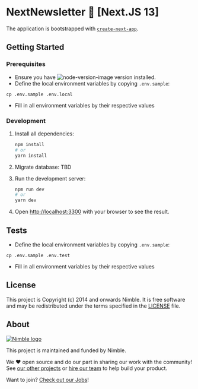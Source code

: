 # NextNewsletter 🚀 [Next.JS 13]

The application is bootstrapped with [`create-next-app`](https://github.com/vercel/next.js/tree/canary/packages/create-next-app).

## Getting Started

### Prerequisites

- Ensure you have ![node-version-image](https://img.shields.io/badge/node-16.17.0-brightgreen.svg) version installed.
- Define the local environment variables by copying `.env.sample`:

```
cp .env.sample .env.local
```

- Fill in all environment variables by their respective values

### Development

1. Install all dependencies:

    ```bash
    npm install
    # or
    yarn install
    ```

2. Migrate database: TBD

3. Run the development server:

    ```bash
    npm run dev
    # or
    yarn dev
    ```

4. Open [http://localhost:3300](http://localhost:3300) with your browser to see the result.

## Tests

- Define the local environment variables by copying `.env.sample`:

```
cp .env.sample .env.test
```

- Fill in all environment variables by their respective values
## License

This project is Copyright (c) 2014 and onwards Nimble. It is free software and may be redistributed under the terms specified in the [LICENSE] file.

[LICENSE]: /LICENSE

## About
<a href="https://nimblehq.co/">
  <picture>
    <source media="(prefers-color-scheme: dark)" srcset="https://assets.nimblehq.co/logo/dark/logo-dark-text-160.png">
    <img alt="Nimble logo" src="https://assets.nimblehq.co/logo/light/logo-light-text-160.png">
  </picture>
</a>

This project is maintained and funded by Nimble.

We ❤️ open source and do our part in sharing our work with the community!
See [our other projects][community] or [hire our team][hire] to help build your product.

Want to join? [Check out our Jobs][jobs]!

[community]: https://github.com/nimblehq
[hire]: https://nimblehq.co/
[jobs]: https://jobs.nimblehq.co/
